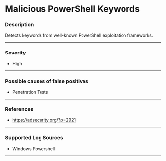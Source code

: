 # Malicious PowerShell Keywords
### Description

Detects keywords from well-known PowerShell exploitation frameworks.

-------------------
### Severity

- High

-------------------
<!---
### Detailed Information

- Why is this alert triggered?
- What are the typical causes that generate this alert? (e.g. port scans, unusual file access activity, etc...)
- Which corroborating information should be looked up?
- Any supporting queries to get more information?
- Any supporting visualizations to get more information?

-------------------
--->
### Possible causes of false positives

- Penetration Tests

-------------------
### References

- https://adsecurity.org/?p=2921

-------------------
### Supported Log Sources

- Windows Powershell

-------------------
